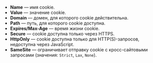 - **Name** — имя cookie.
- **Value** — значение cookie.
- **Domain** — домен, для которого cookie действительна.
- **Path** — путь, для которого cookie доступна.
- **Expires/Max-Age** — время жизни cookie.
- **Secure** — cookie доступна только через HTTPS.
- **HttpOnly** — cookie доступна только для HTTP(S)-запросов, недоступна через JavaScript.
- **SameSite** — ограничивает отправку cookie с кросс-сайтовыми запросами (значения: `Strict`, `Lax`, `None`).